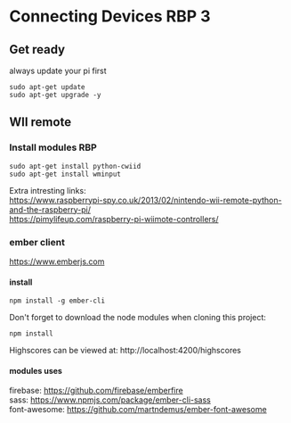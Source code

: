# Connecting Devices RBP 3
## Get ready
always update your pi first
```
sudo apt-get update
sudo apt-get upgrade -y
```


## WII remote
### Install modules RBP
```
sudo apt-get install python-cwiid
sudo apt-get install wminput
```

Extra intresting links: <br/>
https://www.raspberrypi-spy.co.uk/2013/02/nintendo-wii-remote-python-and-the-raspberry-pi/ <br/>
https://pimylifeup.com/raspberry-pi-wiimote-controllers/

### ember client
https://www.emberjs.com
#### install
```
npm install -g ember-cli
```
Don't forget to download the node modules when cloning this project:
```
npm install
```
Highscores can be viewed at: http://localhost:4200/highscores
#### modules uses
firebase: https://github.com/firebase/emberfire  <br/>
sass: https://www.npmjs.com/package/ember-cli-sass  <br/>
font-awesome: https://github.com/martndemus/ember-font-awesome  